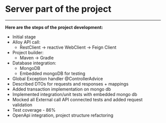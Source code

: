 # Server part of the project

___

**Here are the steps of the project development:**

* Initial stage
* Alloy API call:
    * RestClient -> reactive WebClient ->  Feign Client
* Project builder:
    * Maven -> Gradle
* Database integration:
    * MongoDB
    * Embedded mongoDB for testing
* Global Exception handler @ControllerAdvice
* Described DTOs for requests and responses + mappings
* Added transaction implementation on mongo db
* Implemented integration/unit tests with embedded mongo db
* Mocked all External call API connected tests and added request validation
* Test coverage - 86%
* OpenApi integration, project structure refactoring